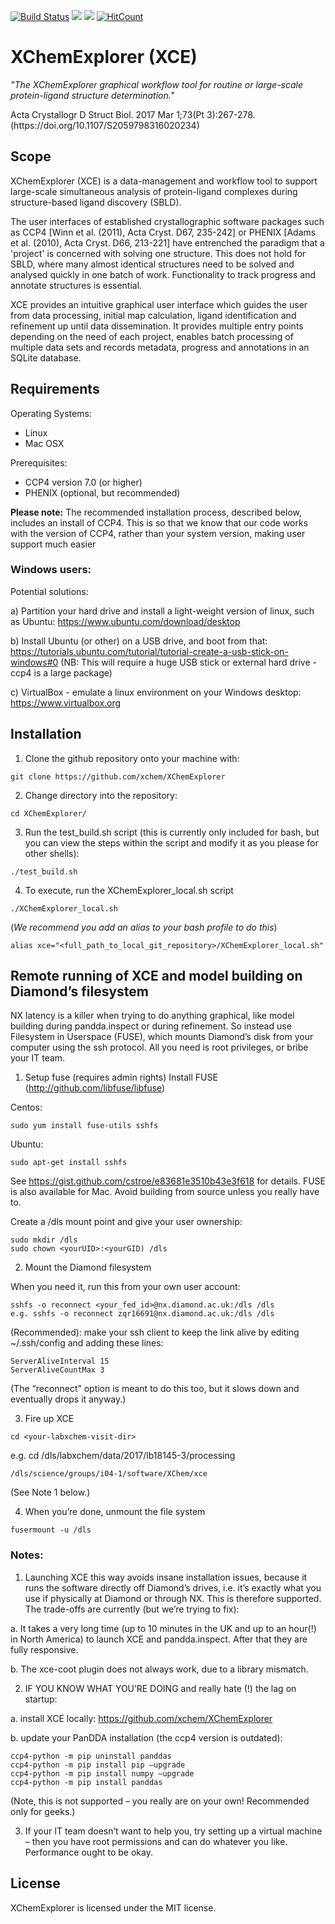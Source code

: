 [![Build Status](https://travis-ci.org/xchem/XChemExplorer.svg?branch=master)](https://travis-ci.org/xchem/XChemExplorer)
<a href="https://codeclimate.com/github/xchem/XChemExplorer/"><img src="https://codeclimate.com/github/xchem/XChemExplorer/badges/gpa.svg" /></a>
<a href="https://codeclimate.com/github/xchem/XChemExplorer/"><img src="https://codeclimate.com/github/xchem/XChemExplorer/badges/issue_count.svg" /></a>
[![HitCount](http://hits.dwyl.io/xchem/XChemExplorer.svg)](http://hits.dwyl.io/xchem/XChemExplorer)

# XChemExplorer (XCE)
<i> "The XChemExplorer graphical workflow tool for routine or large-scale protein-ligand structure determination." </i>
<p>Acta Crystallogr D Struct Biol. 2017 Mar 1;73(Pt 3):267-278. (https://doi.org/10.1107/S2059798316020234)</p> 

## Scope 

XChemExplorer (XCE) is a data-management and workflow tool to support large-scale simultaneous analysis of protein-ligand complexes during structure-based ligand discovery (SBLD). 

The user interfaces of established crystallographic software packages such as CCP4 [Winn et al. (2011), Acta Cryst. D67, 235-242] or PHENIX [Adams et al. (2010), Acta Cryst. D66, 213-221] have entrenched the paradigm that a 'project' is concerned with solving one structure. This does not hold for SBLD, where many almost identical structures need to be solved and analysed quickly in one batch of work. Functionality to track progress and annotate structures is essential. 

XCE provides an intuitive graphical user interface which guides the user from data processing, initial map calculation, ligand identification and refinement up until data dissemination. It provides multiple entry points depending on the need of each project, enables batch processing of multiple data sets and records metadata, progress and annotations in an SQLite database. 

## Requirements
Operating Systems:
- Linux
- Mac OSX

Prerequisites:
- CCP4 version 7.0 (or higher)
- PHENIX (optional, but recommended)

<b>Please note:</b> The recommended installation process, described below, includes an install of CCP4. This is so that we know that our code works with the version of CCP4, rather than your system version, making user support much easier

### Windows users:
Potential solutions:

a) Partition your hard drive and install a light-weight version of linux, such as Ubuntu: https://www.ubuntu.com/download/desktop

b) Install Ubuntu (or other) on a USB drive, and boot from that: https://tutorials.ubuntu.com/tutorial/tutorial-create-a-usb-stick-on-windows#0 (NB: This will require a huge USB stick or external hard drive - ccp4 is a large package)

c) VirtualBox - emulate a linux environment on your Windows desktop: https://www.virtualbox.org

## Installation
1. Clone the github repository onto your machine with:
```
git clone https://github.com/xchem/XChemExplorer
```

2. Change directory into the repository:
```
cd XChemExplorer/
```

3. Run the test_build.sh script (this is currently only included for bash, but you can view the steps within the script and modify it as you please for other shells):
```
./test_build.sh
```

4. To execute, run the XChemExplorer_local.sh script
```
./XChemExplorer_local.sh
```

(<i>We recommend you add an alias to your bash profile to do this</i>)
```
alias xce="<full_path_to_local_git_repository>/XChemExplorer_local.sh"
```

## Remote running of XCE and model building on Diamond’s filesystem
NX latency is a killer when trying to do anything graphical, like model building during pandda.inspect or during refinement.  So instead use Filesystem in Userspace (FUSE), which mounts Diamond’s disk from your computer using the ssh protocol.  All you need is root privileges, or bribe your IT team.

1. Setup fuse (requires admin rights)
Install FUSE (http://github.com/libfuse/libfuse)

Centos:
```
sudo yum install fuse-utils sshfs
```
Ubuntu:
```
sudo apt-get install sshfs
```
See https://gist.github.com/cstroe/e83681e3510b43e3f618 for details.  FUSE is also available for Mac.  Avoid building from source unless you really have to.

Create a /dls mount point and give your user ownership:
```
sudo mkdir /dls
sudo chown <yourUID>:<yourGID) /dls
```

2. Mount the Diamond filesystem

When you need it, run this from your own user account:
```
sshfs -o reconnect <your_fed_id>@nx.diamond.ac.uk:/dls /dls
e.g. sshfs -o reconnect zqr16691@nx.diamond.ac.uk:/dls /dls
```
(Recommended):  make your ssh client to keep the link alive by editing ~/.ssh/config and adding these lines:
```
ServerAliveInterval 15
ServerAliveCountMax 3
```
(The “reconnect” option is meant to do this too, but it slows down and eventually drops it anyway.)

3. Fire up XCE
```
cd <your-labxchem-visit-dir>
```
e.g. cd /dls/labxchem/data/2017/lb18145-3/processing
```
/dls/science/groups/i04-1/software/XChem/xce
```
(See Note 1 below.)

4. When you’re done, unmount the file system
```
fusermount -u /dls
```

### Notes:
1. Launching XCE this way avoids insane installation issues, because it runs the software directly off Diamond’s drives, i.e. it’s exactly what you use if physically at Diamond or through NX.  This is therefore supported.
The trade-offs are currently (but we’re trying to fix):

a. It takes a very long time (up to 10 minutes in the UK and up to an hour(!) in North America) to launch XCE and pandda.inspect.  After that they are fully responsive.

b. The xce-coot plugin does not always work, due to a library mismatch.

2. IF YOU KNOW WHAT YOU’RE DOING and really hate (!) the lag on startup:

a. install XCE locally: https://github.com/xchem/XChemExplorer

b. update your PanDDA installation (the ccp4 version is outdated):

```
ccp4-python -m pip uninstall panddas
ccp4-python -m pip install pip –upgrade
ccp4-python -m pip install numpy –upgrade
ccp4-python -m pip install panddas
```
(Note, this is not supported – you really are on your own!  Recommended only for geeks.)

3. If your IT team doesn’t want to help you, try setting up a virtual machine – then you have root permissions and can do whatever you like.  Performance ought to be okay.


## License

XChemExplorer is licensed under the MIT license.
